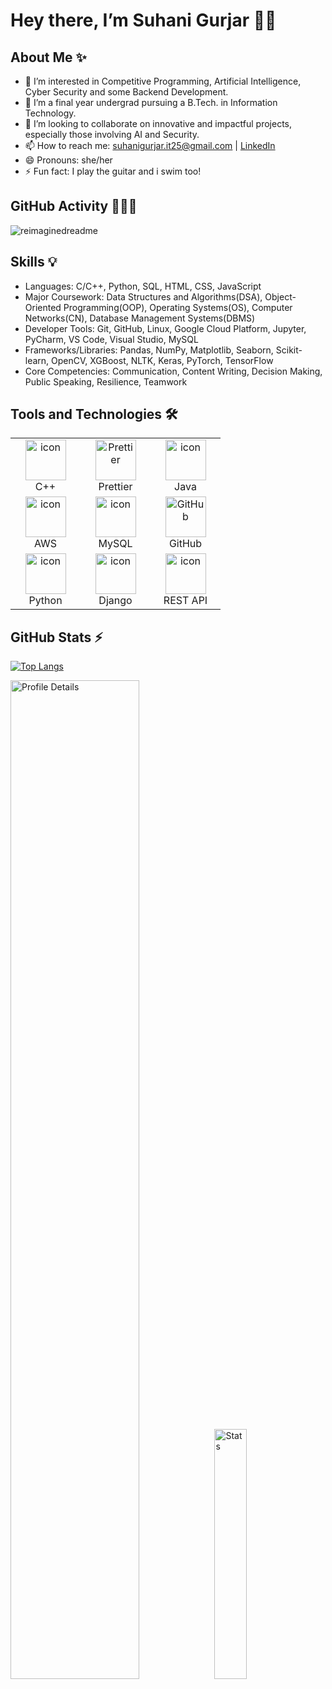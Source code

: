 # Hey there, I’m Suhani Gurjar 👋🏼   

## About Me ✨
- 👀 I’m interested in Competitive Programming, Artificial Intelligence, Cyber Security and some Backend Development.
- 🌱 I’m a final year undergrad pursuing a B.Tech. in Information Technology.
- 💞️ I’m looking to collaborate on innovative and impactful projects, especially those involving AI and Security.
- 📫 How to reach me: suhanigurjar.it25@gmail.com | [LinkedIn](https://www.linkedin.com/in/suhanigurjar)
- 😄 Pronouns: she/her
- ⚡ Fun fact: I play the guitar and i swim too!

## GitHub Activity 👩🏻‍💻
<img src="https://myreadme.vercel.app/api/embed/suhaanigurjar?panels=userstatistics,toprepositories,toplanguages,commitgraph&bg_color=DEG,#000000,#240F85" alt="reimaginedreadme" />

<!---<img src="https://github-readme-stats.vercel.app/api/top-langs?username=suhaanigurjar&show_icons=true&locale=en&layout=compact&theme=chartreuse-dark"  />--->

<!---[![Suhani's GitHub stats](https://github-readme-stats.vercel.app/api?username=suhaanigurjar)](https://github.com/suhaanigurjar/github-readme-stats)--->



## Skills 💡
* Languages: C/C++, Python, SQL, HTML, CSS, JavaScript
* Major Coursework: Data Structures and Algorithms(DSA), Object-Oriented Programming(OOP), Operating Systems(OS), Computer Networks(CN), Database Management Systems(DBMS)
* Developer Tools: Git, GitHub, Linux, Google Cloud Platform, Jupyter, PyCharm, VS Code, Visual Studio, MySQL
* Frameworks/Libraries: Pandas, NumPy, Matplotlib, Seaborn, Scikit-learn, OpenCV, XGBoost, NLTK, Keras, PyTorch, TensorFlow
* Core Competencies: Communication, Content Writing, Decision Making, Public Speaking, Resilience, Teamwork

## Tools and Technologies 🛠

<table align="center">
  
  <tr>
   <td align="center" width="96">
      <img src="https://techstack-generator.vercel.app/cpp-icon.svg" alt="icon" width="65" height="65" /><br>C++
    </td>
   <td align="center" width="96">
        <img src="https://techstack-generator.vercel.app/prettier-icon.svg" width="65" height="65" alt="Prettier" /><br>Prettier
    </td>
    <td align="center" width="96">
      <img src="https://techstack-generator.vercel.app/java-icon.svg" alt="icon" width="65" height="65" /><br>Java
    </td>
    <tr>
    
   <td align="center" width="96">
     <img src="https://techstack-generator.vercel.app/aws-icon.svg" alt="icon" width="65" height="65" /><br>AWS
    </td>
    <td align="center" width="96">
        <img src="https://techstack-generator.vercel.app/mysql-icon.svg" alt="icon" width="65" height="65" /><br>MySQL
   </td>
    <td align="center" width="96">
        <img src="https://techstack-generator.vercel.app/github-icon.svg" width="65" height="65" alt="GitHub" /><br>GitHub
    </td>
  </tr>
    
  </tr>
  <tr>
   <td align="center" width="96">
      <img src="https://techstack-generator.vercel.app/python-icon.svg" alt="icon" width="65" height="65" /><br>Python
    </td>
    <td align="center" width="96">
       <img src="https://techstack-generator.vercel.app/django-icon.svg" alt="icon" width="65" height="65" /><br>Django
    </td>
   <td align="center" width="96">
      <img src="https://techstack-generator.vercel.app/restapi-icon.svg" alt="icon" width="65" height="65" /><br>REST API
    </td>
  </tr>
</table>


<!---
suhaanigurjar/suhaanigurjar is a ✨ special ✨ repository because its `README.md` (this file) appears on your GitHub profile.
You can click the Preview link to take a look at your changes.  

--->
## GitHub Stats ⚡️
<!---[](https://github.com/suhaanigurjar/suhaanigurjar/blob/main/asci_page-0001.jpg)--->
<!---<img src="https://github-readme-streak-stats.herokuapp.com/?user=suhaanigurjar&theme=tokyonight" alt="mystreak"/>--->

[![Top Langs](https://github-readme-stats.vercel.app/api/top-langs/?username=suhaanigurjar)](https://github.com/suhaanigurjar/github-readme-stats)

<!---<img src="https://ionicabizau.github.io/github-profile-languages/api.html?suhaanigurjar" />--->

<!--<img src="http://github-profile-summary-cards.vercel.app/api/cards/repos-per-language?username=suhaanigurjar&theme=2077"/>-->
<!---<img src="http://github-profile-summary-cards.vercel.app/api/cards/most-commit-language?username=suhaanigurjar&theme=2077"/>--->

<!--<img src="http://github-profile-summary-cards.vercel.app/api/cards/productive-time?username=suhaanigurjar&theme=2077&utcOffset=+5.30"/>--> <!--this one works, bas abhi no space so commented out-->


<!---<img src="https://denvercoder1-github-readme-stats.vercel.app/api?username=suhaanigurjar&show_icons=true&count_private=true&theme=react&border_color=7F3FBF&bg_color=0D1117&title_color=F85D7F&icon_color=F8D866" height="192px" width="49.5%"/>--->
  

<p >
  <img src="http://github-profile-summary-cards.vercel.app/api/cards/profile-details?username=suhaanigurjar&theme=github" alt="Profile Details" style="width:64%; display:inline-block;">
  <img src="http://github-profile-summary-cards.vercel.app/api/cards/stats?username=suhaanigurjar&theme=github" alt="Stats" style="width:32%; display:inline-block;">
</p>



<!---<img src="https://github.com/suhaanigurjar/suhaanigurjar/blob/main/abc (1).jpg"/>--->
